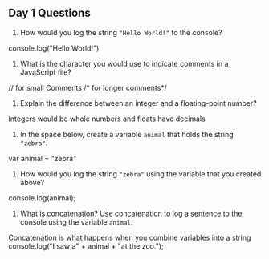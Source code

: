 ## Day 1 Questions

1. How would you log the string `"Hello World!"` to the console?

console.log("Hello World!")

1. What is the character you would use to indicate comments in a JavaScript file?

// for small Comments
/* for longer comments*/

1. Explain the difference between an integer and a floating-point number?

Integers would be whole numbers and floats have decimals

1. In the space below, create a variable `animal` that holds the string `"zebra"`.

var animal = "zebra"

1. How would you log the string `"zebra"` using the variable that you created above?

console.log(animal);

1. What is concatenation? Use concatenation to log a sentence to the console using the variable `animal`.

Concatenation is what happens when you combine variables into a string
console.log("I saw a" + animal + "at the zoo.");
